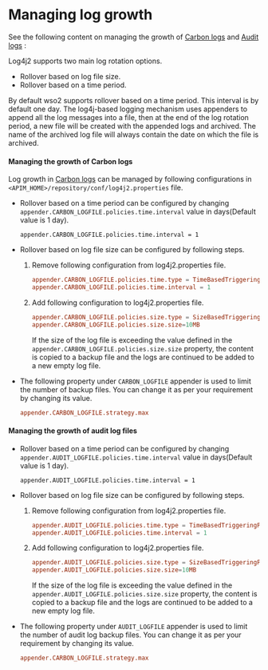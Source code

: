 # Managing log growth

See the following content on managing the growth of [Carbon logs](#managing-the-growth-of-carbon-logs) and [Audit logs](#managing-the-growth-of-audit-log-files) :

Log4j2 supports two main log rotation options.

- Rollover based on log file size.
- Rollover based on a time period.

By default wso2 supports rollover based on a time period. This interval is by default one day. The log4j-based logging mechanism uses appenders to append all the log messages into a file, then at the end of the log rotation period, a new file will be created with the appended logs and archived. The name of the archived log file will always contain the date on which the file is archived.

#### Managing the growth of Carbon logs

Log growth in [Carbon logs]({base_path}/Administer/ProductAdministration/Monitoring/Logging/setting-up-logging/#configuring-carbon-logs) can be managed by following configurations in `<APIM_HOME>/repository/conf/log4j2.properties` file.


-   Rollover based on a time period can be configured by changing `appender.CARBON_LOGFILE.policies.time.interval` value in days(Default value is 1 day).

    ``` 
    appender.CARBON_LOGFILE.policies.time.interval = 1
    ```
    
-   Rollover based on log file size can be configured by following steps.

    1.  Remove following configuration from log4j2.properties file.
        
           ``` toml
           appender.CARBON_LOGFILE.policies.time.type = TimeBasedTriggeringPolicy
           appender.CARBON_LOGFILE.policies.time.interval = 1
           ```
       
    2.  Add following configuration to log4j2.properties file.

           ``` toml
           appender.CARBON_LOGFILE.policies.size.type = SizeBasedTriggeringPolicy
           appender.CARBON_LOGFILE.policies.size.size=10MB
           ```
       
           If the size of the log file is exceeding the value defined in the `appender.CARBON_LOGFILE.policies.size.size` property, the content is copied to a backup file and the logs are continued to be added to a new empty log file.     
  

-   The following property under `CARBON_LOGFILE` appender is used to limit the number of backup files.
    You can change it as per your requirement by changing its value.

    ``` toml
    appender.CARBON_LOGFILE.strategy.max   
    ```

#### Managing the growth of audit log files

-   Rollover based on a time period can be configured by changing `appender.AUDIT_LOGFILE.policies.time.interval` value in days(Default value is 1 day).

    ``` 
    appender.AUDIT_LOGFILE.policies.time.interval = 1
    ```
    
-   Rollover based on log file size can be configured by following steps.

    1.  Remove following configuration from log4j2.properties file.
        
           ``` toml
           appender.AUDIT_LOGFILE.policies.time.type = TimeBasedTriggeringPolicy
           appender.AUDIT_LOGFILE.policies.time.interval = 1
           ```
       
    2.  Add following configuration to log4j2.properties file.

           ``` toml
           appender.AUDIT_LOGFILE.policies.size.type = SizeBasedTriggeringPolicy
           appender.AUDIT_LOGFILE.policies.size.size=10MB
           ```
       
           If the size of the log file is exceeding the value defined in the `appender.AUDIT_LOGFILE.policies.size.size` property, the content is copied to a backup file and the logs are continued to be added to a new empty log file.     
  

-   The following property under `AUDIT_LOGFILE` appender is used to limit the number of audit log backup files.
    You can change it as per your requirement by changing its value.

    ``` toml
    appender.CARBON_LOGFILE.strategy.max   
    ```